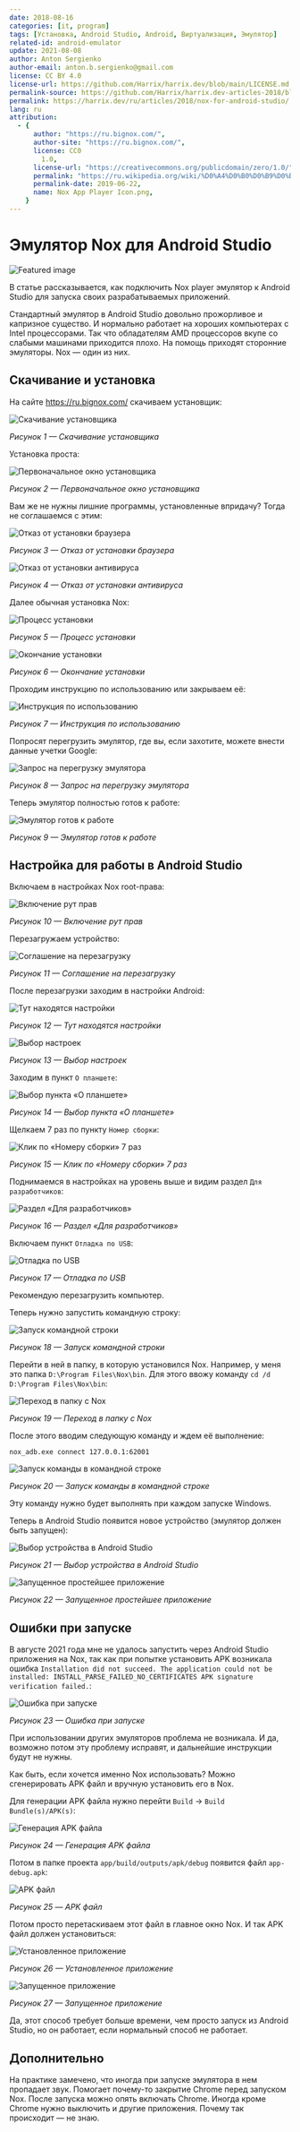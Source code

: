 ```yaml
---
date: 2018-08-16
categories: [it, program]
tags: [Установка, Android Studio, Android, Виртуализация, Эмулятор]
related-id: android-emulator
update: 2021-08-08
author: Anton Sergienko
author-email: anton.b.sergienko@gmail.com
license: CC BY 4.0
license-url: https://github.com/Harrix/harrix.dev/blob/main/LICENSE.md
permalink-source: https://github.com/Harrix/harrix.dev-articles-2018/blob/main/nox-for-android-studio/nox-for-android-studio.md
permalink: https://harrix.dev/ru/articles/2018/nox-for-android-studio/
lang: ru
attribution:
  - {
      author: "https://ru.bignox.com/",
      author-site: "https://ru.bignox.com/",
      license: CC0
        1.0,
      license-url: "https://creativecommons.org/publicdomain/zero/1.0/",
      permalink: "https://ru.wikipedia.org/wiki/%D0%A4%D0%B0%D0%B9%D0%BB:Nox_App_Player_Icon.png",
      permalink-date: 2019-06-22,
      name: Nox App Player Icon.png,
    }
---
```


# Эмулятор Nox для Android Studio

![Featured image](featured-image.svg)

В статье рассказывается, как подключить Nox player эмулятор к Android Studio для запуска своих разрабатываемых приложений.

Стандартный эмулятор в Android Studio довольно прожорливое и капризное существо. И нормально работает на хороших компьютерах с Intel процессорами. Так что обладателям AMD процессоров вкупе со слабыми машинами приходится плохо. На помощь приходят сторонние эмуляторы. Nox — один из них.

## Скачивание и установка

На сайте <https://ru.bignox.com/> скачиваем установщик:

![Скачивание установщика](img/download.png)

_Рисунок 1 — Скачивание установщика_

Установка проста:

![Первоначальное окно установщика](img/install_01.png)

_Рисунок 2 — Первоначальное окно установщика_

Вам же не нужны лишние программы, установленные впридачу? Тогда не соглашаемся с этим:

![Отказ от установки браузера](img/install_02.png)

_Рисунок 3 — Отказ от установки браузера_

![Отказ от установки антивируса](img/install_03.png)

_Рисунок 4 — Отказ от установки антивируса_

Далее обычная установка Nox:

![Процесс установки](img/install_04.png)

_Рисунок 5 — Процесс установки_

![Окончание установки](img/install_05.png)

_Рисунок 6 — Окончание установки_

Проходим инструкцию по использованию или закрываем её:

![Инструкция по использованию](img/install_06.png)

_Рисунок 7 — Инструкция по использованию_

Попросят перегрузить эмулятор, где вы, если захотите, можете внести данные учетки Google:

![Запрос на перегрузку эмулятора](img/install_07.png)

_Рисунок 8 — Запрос на перегрузку эмулятора_

Теперь эмулятор полностью готов к работе:

![Эмулятор готов к работе](img/nox.png)

_Рисунок 9 — Эмулятор готов к работе_

## Настройка для работы в Android Studio

Включаем в настройках Nox root-права:

![Включение рут прав](img/root_01.png)

_Рисунок 10 — Включение рут прав_

Перезагружаем устройство:

![Соглашение на перезагрузку](img/root_02.png)

_Рисунок 11 — Соглашение на перезагрузку_

После перезагрузки заходим в настройки Android:

![Тут находятся настройки](img/settings_01.png)

_Рисунок 12 — Тут находятся настройки_

![Выбор настроек](img/settings_02.png)

_Рисунок 13 — Выбор настроек_

Заходим в пункт `О планшете`:

![Выбор пункта «О планшете»](img/settings_03.png)

_Рисунок 14 — Выбор пункта «О планшете»_

Щелкаем 7 раз по пункту `Номер сборки`:

![Клик по «Номеру сборки» 7 раз](img/settings_04.png)

_Рисунок 15 — Клик по «Номеру сборки» 7 раз_

Поднимаемся в настройках на уровень выше и видим раздел `Для разработчиков`:

![Раздел «Для разработчиков»](img/settings_05.png)

_Рисунок 16 — Раздел «Для разработчиков»_

Включаем пункт `Отладка по USB`:

![Отладка по USB](img/settings_06.png)

_Рисунок 17 — Отладка по USB_

Рекомендую перезагрузить компьютер.

Теперь нужно запустить командную строку:

![Запуск командной строки](img/settings_07.png)

_Рисунок 18 — Запуск командной строки_

Перейти в ней в папку, в которую установился Nox. Например, у меня это папка `D:\Program Files\Nox\bin`. Для этого ввожу команду `cd /d D:\Program Files\Nox\bin`:

![Переход в папку с Nox](img/settings_08.png)

_Рисунок 19 — Переход в папку с Nox_

После этого вводим следующую команду и ждем её выполнение:

```shell
nox_adb.exe connect 127.0.0.1:62001
```

![Запуск команды в командной строке](img/settings_09.png)

_Рисунок 20 — Запуск команды в командной строке_

Эту команду нужно будет выполнять при каждом запуске Windows.

Теперь в Android Studio появится новое устройство (эмулятор должен быть запущен):

![Выбор устройства в Android Studio](img/run_01.png)

_Рисунок 21 — Выбор устройства в Android Studio_

![Запущенное простейшее приложение](img/run_02.png)

_Рисунок 22 — Запущенное простейшее приложение_

## Ошибки при запуске

В августе 2021 года мне не удалось запустить через Android Studio приложения на Nox, так как при попытке установить APK возникала ошибка `Installation did not succeed. The application could not be installed: INSTALL_PARSE_FAILED_NO_CERTIFICATES APK signature verification failed.`:

![Ошибка при запуске](img/error_01.png)

_Рисунок 23 — Ошибка при запуске_

При использовании других эмуляторов проблема не возникала. И да, возможно потом эту проблему исправят, и дальнейшие инструкции будут не нужны.

Как быть, если хочется именно Nox использовать? Можно сгенерировать APK файл и вручную установить его в Nox.

Для генерации APK файла нужно перейти `Build` → `Build Bundle(s)/APK(s)`:

![Генерация APK файла](img/error_02.png)

_Рисунок 24 — Генерация APK файла_

Потом в папке проекта `app/build/outputs/apk/debug` появится файл `app-debug.apk`:

![APK файл](img/error_03.png)

_Рисунок 25 — APK файл_

Потом просто перетаскиваем этот файл в главное окно Nox. И так APK файл должен установиться:

![Установленное приложение](img/error_04.png)

_Рисунок 26 — Установленное приложение_

![Запущенное приложение](img/error_05.png)

_Рисунок 27 — Запущенное приложение_

Да, этот способ требует больше времени, чем просто запуск из Android Studio, но он работает, если нормальный способ не работает.

## Дополнительно

На практике замечено, что иногда при запуске эмулятора в нем пропадает звук. Помогает почему-то закрытие Chrome перед запуском Nox. После запуска можно опять включать Chrome. Иногда кроме Chrome нужно выключить и другие приложения. Почему так происходит — не знаю.
